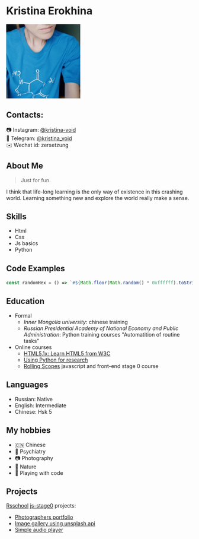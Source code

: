 # Kristina Erokhina

<img src="assets/img/photo.jpg" alt="photo" width="200"/>

## Contacts:

📷 Instagram: [@kristina-void](https://www.instagram.com/kristina.void/)  
💬 Telegram: [@kristina_void](https://t.me/kristina_void)  
✉️ Wechat id: zersetzung

## About Me

> Just for fun.

I think that life-long learning is the only way of existence in this crashing world. Learning something new and explore the world really make a sense.

## Skills

- Html
- Css
- Js basics
- Python

## Code Examples

```javascript
const randomHex = () => `#${Math.floor(Math.random() * 0xffffff).toString(16)}`;
```

## Education

- Formal
  - _Inner Mongolia university_: chinese training
  - _Russian Presidential Academy of National Economy and Public Administration_: Python training courses "Automatition of routine tasks"
- Online courses
  - [HTML5.1x: Learn HTML5 from W3C](https://learning.edx.org/course/course-v1:W3Cx+W3C-HTML5+2015T3/home)
  - [Using Python for research](https://www.edx.org/course/using-python-for-research)
  - [Rolling Scopes](https://rollingscopes.com/) javascript and front-end stage 0 course

## Languages

- Russian: Native
- English: Intermediate
- Chinese: Hsk 5

## My hobbies

- 🇨🇳 Chinese
- 🧠 Psychiatry
- 📷 Photography
- 🌷 Nature
- 🦄 Playing with code

## Projects

[Rsschool](https://rollingscopes.com/) [js-stage0](https://rs.school/js-stage0/) projects:

- [Photographers portfolio](https://rolling-scopes-school.github.io/carite-sapientis-JSFEPRESCHOOL/portfolio/)
- [Image gallery using unsplash api](https://rolling-scopes-school.github.io/carite-sapientis-JSFEPRESCHOOL/image-gallery/)
- [Simple audio player](https://rolling-scopes-school.github.io/carite-sapientis-JSFEPRESCHOOL/js30/audio-player-js30/)
